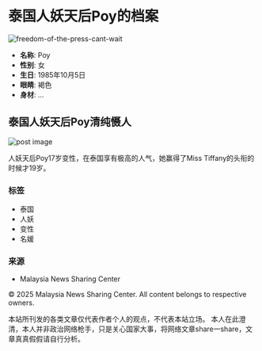 # 泰国人妖天后Poy的档案

![freedom-of-the-press-cant-wait](https://share.itudia.com/wp-content/uploads/2014/02/malaysia-freedom-of-the-press.jpg)

- **名称**: Poy
- **性别**: 女
- **生日**: 1985年10月5日
- **眼睛**: 褐色
- **身材**: ...

## 泰国人妖天后Poy清纯慑人

![post image](https://share.itudia.com/wp-content/uploads/2014/11/Miss-Tiffany-poy-001-321x209.jpg)

人妖天后Poy17岁变性，在泰国享有极高的人气，她赢得了Miss Tiffany的头衔的时候才19岁。

### 标签
- 泰国
- 人妖
- 变性
- 名媛

### 来源
- Malaysia News Sharing Center

© 2025 Malaysia News Sharing Center. All content belongs to respective owners. 

本站所刊发的各类文章仅代表作者个人的观点，不代表本站立场。 本人在此澄清，本人并非政治网络枪手，只是关心国家大事，将网络文章share一share，文章真真假假请自行分析。